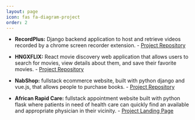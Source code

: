 ```yaml
---
layout: page
icon: fas fa-diagram-project
order: 2
---
```


* **RecordPlus:** Django backend application to host and retrieve videos recorded by a chrome screen recorder extension. - [Project Repository](https://github.com/nabil2i/recordplus)

* **HNGXFLIX:** React movie discovery web application that allows users to search for movies, view details about them, and save their favorite movies.  - [Project Repository](https://github.com/nabil2i/hngxflix)

* **NabShop:** fullstack ecommerce website, built with python django and vue.js, that allows people to purchase books. - [Project Repository](https://github.com/nabil2i/nabshop)

* **African Rapid Care:** fullstack appointment website built with python flask where patients in need of health care can quickly find an available and appropriate physician in their vicinity. - [Project Landing Page](https://nabil2i.github.io/arc-page)
